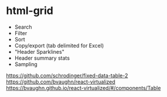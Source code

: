 # html-grid

- Search
- Filter
- Sort
- Copy/export (tab delimited for Excel)
- "Header Sparklines"
- Header summary stats
- Sampling

https://github.com/schrodinger/fixed-data-table-2
https://github.com/bvaughn/react-virtualized
https://bvaughn.github.io/react-virtualized/#/components/Table

